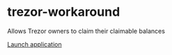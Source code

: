 # trezor-workaround
Allows Trezor owners to claim their claimable balances

[Launch application](https://vinamogit.github.io/trezor-workaround/)
